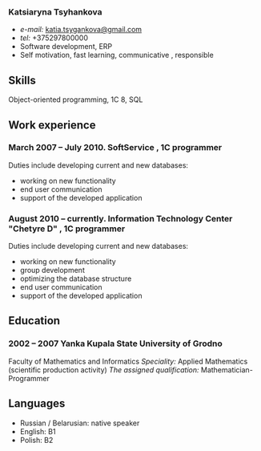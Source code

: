 ### Katsiaryna Tsyhankova ###
* *e-mail:* katia.tsygankova@gmail.com
* *tel:* +375297800000
* Software development,  ERP
* Self motivation, fast learning, communicative , responsible

## Skills ##
Object-oriented programming, 1C 8, SQL

## Work experience ##
### March 2007 – July 2010.   SoftService , 1C programmer ###
Duties include developing current and new databases:
* working on new functionality
* end user communication
* support of  the developed application

### August 2010 – currently. Information Technology Center "Chetyre D" , 1C programmer ###
Duties include developing current and new databases:
* working on new functionality
* group development 
* optimizing the database structure
* end user communication
* support of  the developed application

## Education ##
### 2002 – 2007 Yanka Kupala  State University of Grodno ###
Faculty of Mathematics and Informatics
*Speciality:* Applied Mathematics (scientific production activity)
*The assigned qualification:* Mathematician- Programmer

## Languages ##
* Russian / Belarusian: native speaker
* English: B1
* Polish: B2